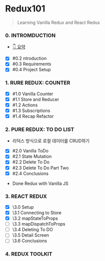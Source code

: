 # Redux101 

> Learning Vanilla Redux and React Redux


### 0. INTROMDUCTION 
- [👇 요약](https://github.com/JungSWon/JavaScript/blob/master/05_01_React-by-Nomad/04-01.Redux-Intro.md)
- [x] \#0.2 ntroduction
- [x] \#0.3 Requirements
- [x] \#0.4 Project Setup 

### 1. RURE REDUX: COUNTER
- [x] \#1.0 Vanilla Counter
- [x] \#1.1 Store and Reducer
- [x] \#1.2 Actions
- [x] \#1.3 Subscriptions
- [x] \#1.4 Recap Refactor

### 2. PURE REDUX: TO DO LIST
- 리덕스 방식으로 로컬 데이터를 CRUD하기 
- [x] \#2.0 Vanilla ToDo
- [x] \#2.1 State Mutation
- [x] \#2.2 Delete To Do
- [x] \#2.3 Delete To Do Part Two
- [x] \#2.4 Conclusions

- Done Redux with Vanilla JS

### 3. REACT REDUX 
- [x] \3.0 Setup
- [x] \3.1 Connecting to Store 
- [x] \3.2 mapStateToProps
- [ ] \3.3 mapDispatchToProps
- [ ] \3.4 Deleting To DO
- [ ] \3.5 Detail Screen
- [ ] \3.6 Conclusions

### 4. REDUX TOOLKIT 